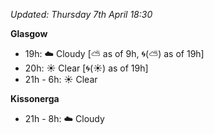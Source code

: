 *Updated: Thursday 7th April 18:30*

**Glasgow**

* 19h: :cloud: Cloudy [:partly_sunny: as of 9h, :cyclone:(:partly_sunny:) as of 19h]
* 20h: :sunny: Clear [:cyclone:(:sunny:) as of 19h]
* 21h - 6h: :sunny: Clear

**Kissonerga**

* 21h - 8h: :cloud: Cloudy
